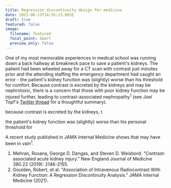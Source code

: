 ```yaml
---
title: Regression discontinuity design for medicine
date: 2021-06-13T14:55:13.693Z
draft: true
featured: false
image:
  filename: featured
  focal_point: Smart
  preview_only: false
---
```

One of my most memorable experiences in medical school was running down a back hallway at breakneck pace to save a patient's kidneys. The patient had been wheeled away for a CT scan with contrast just minutes prior and the attending staffing the emergency department had caught an error - the patient's kidney function was (slightly) worse than his threshold for comfort. Because contrast is excreted by the kidneys and may be nephrotoxic, there is a concern that those with poor kidney function may be injured further, leading to contrast-associated nephropathy<sup>1</sup> (see Joel Topf's [Twitter thread](https://twitter.com/kidney_boy/status/1199828796322598912) for a thoughtful summary).



because contrast is excreted by the kidneys, t



the patient's kidney function was (slightly) worse than his personal threshold for

A recent study published in JAMA Internal Medicine shows that may have been in vain<sup>1</sup>.

1. Mehran, Roxana, George D. Dangas, and Steven D. Weisbord. "Contrast-associated acute kidney injury." New England Journal of Medicine 380.22 (2019): 2146-2155.
2. Goulden, Robert, et al. "Association of Intravenous Radiocontrast With Kidney Function: A Regression Discontinuity Analysis." JAMA Internal Medicine (2021).